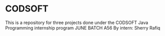 # CODSOFT
This is a repository for three projects done under the CODSOFT Java Programming internship program JUNE BATCH A56 By intern: Sherry Rafiq


